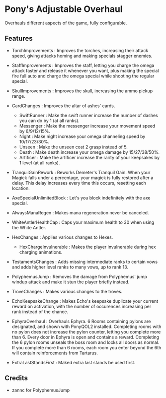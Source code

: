 # Pony's Adjustable Overhaul

Overhauls different aspects of the game, fully configurable.

## Features

- TorchImprovements : Improves the torches, increasing their attack speed, giving attacks homing and making specials stagger enemies.

- StaffImprovements : Improves the staff, letting you charge the omega attack faster and release it whenever you want, plus making the special fire full auto and charge the omega special while shooting the regular special.

- SkullImprovements : Improves the skull, increasing the ammo pickup range.

- CardChanges : Improves the altar of ashes' cards.
  - SwiftRunner : Make the swift runner increase the number of dashes you can do by 1 (at all ranks).
  - Messenger : Make the messenger increase your movement speed by 6/9/12/15%.
  - Night : Make night increase your omega channeling speed by 10/17/23/30%.
  - Unseen : Make the unseen cost 2 grasp instead of 5.
  - Death : Make death increase your omega damage by 15/27/38/50%.
  - Artificer : Make the artificer increase the rarity of your keepsakes by 1 level (at all ranks).

- TranquilGainRework : Reworks Demeter's Tranquil Gain. When your Magick falls under a percentage, your magick is fully restored after a delay. This delay increases every time this occurs, resetting each location.

- AxeSpecialUnlimitedBlock : Let's you block indefinitely with the axe special.

- AlwaysManaRegen : Makes mana regeneration never be canceled.

- WhiteAntlerHealthCap : Caps your maximum health to 30 when using the White Antler.

- HexChanges : Applies various changes to Hexes.
  - HexChargeInvulnerable : Makes the player invulnerable during hex charging animations.

- TestamentsChanges : Adds missing intermediate ranks to certain vows and adds higher level ranks to many vows, up to rank 13.

- PolyphemusJump : Removes the damage from Polyphemus' jump windup attack and make it stun the player briefly instead.

- TroveChanges : Makes various changes to the troves.

- EchoKeepsakeChange : Makes Echo's keepsake duplicate your current reward on activation, with the number of occurences increasing per rank instead of the chance.

- EphyraOverhaul : Overhauls Ephyra. 6 Rooms containing pylons are designated, and shown with PonyQOL2 installed. Completing rooms with no pylon does not increase the pylon counter, letting you complete more than 6. Every door in Ephyra is open and contains a reward. Completing the 6 pylon rooms unseals the boss room and locks all doors as normal. If you complete more than 6 rooms, each room you enter beyond the 6th will contain reinforcements from Tartarus.

- ExtraLastStandsFirst : Maked extra last stands be used first.

## Credits

- zannc for PolyphemusJump